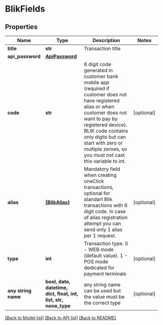 # BlikFields


## Properties
Name | Type | Description | Notes
------------ | ------------- | ------------- | -------------
**title** | **str** | Transaction title | 
**api_password** | [**ApiPassword**](ApiPassword.md) |  | 
**code** | **str** | 6 digit code generated in customer bank mobile app (required if customer does not have registered alias or when customer does not want to pay by regietered device). BLIK code contains only digits but can start with zero or multiple zeroes, so you must not cast this variable to int. | [optional] 
**alias** | [**[BlikAlias]**](BlikAlias.md) | Mandatory field when creating oneClick transactions, optional for standart Blik transactions with 6 digit code. In case of alias registration attempt you can send only 1 alias per 1 request. | [optional] 
**type** | **int** | Transaction type. 0 - WEB mode (default value). 1 - POS mode dedicated for payment terminals | [optional] 
**any string name** | **bool, date, datetime, dict, float, int, list, str, none_type** | any string name can be used but the value must be the correct type | [optional]

[[Back to Model list]](../README.md#documentation-for-models) [[Back to API list]](../README.md#documentation-for-api-endpoints) [[Back to README]](../README.md)



